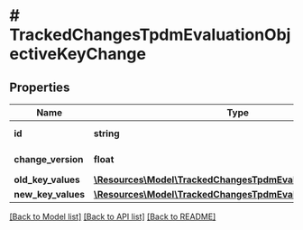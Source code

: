 # # TrackedChangesTpdmEvaluationObjectiveKeyChange

## Properties

Name | Type | Description | Notes
------------ | ------------- | ------------- | -------------
**id** | **string** | Resource identifier | [optional]
**change_version** | **float** | Change version | [optional]
**old_key_values** | [**\Resources\Model\TrackedChangesTpdmEvaluationObjectiveKey**](TrackedChangesTpdmEvaluationObjectiveKey.md) |  | [optional]
**new_key_values** | [**\Resources\Model\TrackedChangesTpdmEvaluationObjectiveKey**](TrackedChangesTpdmEvaluationObjectiveKey.md) |  | [optional]

[[Back to Model list]](../../README.md#models) [[Back to API list]](../../README.md#endpoints) [[Back to README]](../../README.md)
